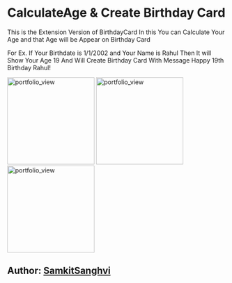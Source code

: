 # CalculateAge & Create Birthday Card
This is the Extension Version of BirthdayCard 
In this You can Calculate Your Age and that Age will be Appear on Birthday Card

For Ex. If Your Birthdate is 1/1/2002 and Your Name is Rahul
Then It will Show Your Age 19
And Will Create Birthday Card With Message Happy 19th Birthday Rahul! 

<img width="200" alt="portfolio_view" src="https://user-images.githubusercontent.com/83353940/135661173-1df5165a-a29f-4509-9103-b7e536ff06e6.jpg">
<img width="200" alt="portfolio_view" src="https://user-images.githubusercontent.com/83353940/135662085-6e51b3df-fcd8-46fc-be49-dcf01ef19d00.jpg">
<img width="200" alt="portfolio_view"src="https://user-images.githubusercontent.com/83353940/135662685-f55bfc4d-47b3-4e14-afdb-ac61eee8b4ad.jpg">

## Author: [SamkitSanghvi](https://github.com/SamkitSanghvi)
